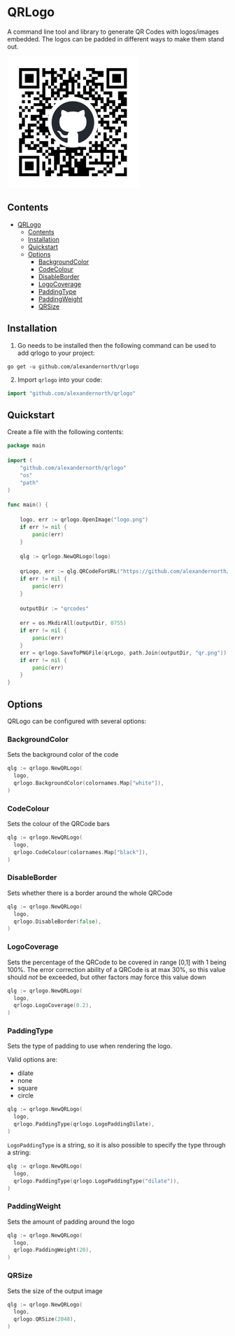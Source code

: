 # QRLogo
A command line tool and library to generate QR Codes with logos/images embedded. The logos can be padded in 
different ways to make them stand out.

<img alt="A generated QRCode with the Github logo centered, directing the user to the repository URL" 
src="images/github-qr.png" title="Github QRCode" height="300" width="300"/>

## Contents
<!-- TOC -->
* [QRLogo](#qrlogo)
  * [Contents](#contents)
  * [Installation](#installation)
  * [Quickstart](#quickstart)
  * [Options](#options)
    * [BackgroundColor](#backgroundcolor)
    * [CodeColour](#codecolour)
    * [DisableBorder](#disableborder)
    * [LogoCoverage](#logocoverage)
    * [PaddingType](#paddingtype)
    * [PaddingWeight](#paddingweight)
    * [QRSize](#qrsize)
<!-- TOC -->

## Installation

1. Go needs to be installed then the following command can be used to add qrlogo to your project:
```shell
go get -u github.com/alexandernorth/qrlogo
```

2. Import `qrlogo` into your code:
```go
import "github.com/alexandernorth/qrlogo"
```

## Quickstart
Create a file with the following contents:
```go
package main

import (
	"github.com/alexandernorth/qrlogo"
	"os"
	"path"
)

func main() {

	logo, err := qrlogo.OpenImage("logo.png")
	if err != nil {
		panic(err)
	}
	
	qlg := qrlogo.NewQRLogo(logo)
    
	qrLogo, err := qlg.QRCodeForURL("https://github.com/alexandernorth/qrlogo")
    if err != nil {
        panic(err)
    }
	
	outputDir := "qrcodes"
	
    err = os.MkdirAll(outputDir, 0755)
    if err != nil {
        panic(err)
    }
    err = qrlogo.SaveToPNGFile(qrLogo, path.Join(outputDir, "qr.png"))
    if err != nil {
        panic(err)
    }
}
```

## Options
QRLogo can be configured with several options:

### BackgroundColor
Sets the background color of the code
```go
qlg := qrlogo.NewQRLogo(
  logo,
  qrlogo.BackgroundColor(colornames.Map["white"]),
)
```

### CodeColour
Sets the colour of the QRCode bars
```go
qlg := qrlogo.NewQRLogo(
  logo,
  qrlogo.CodeColour(colornames.Map["black"]),
)
```

### DisableBorder
Sets whether there is a border around the whole QRCode
```go
qlg := qrlogo.NewQRLogo(
  logo,
  qrlogo.DisableBorder(false),
)
```

### LogoCoverage
Sets the percentage of the QRCode to be covered in range [0,1] with 1 being 100%. The error correction ability of 
a QRCode is at max 30%, so this value should *not* be exceeded, but other factors may force this value down
```go
qlg := qrlogo.NewQRLogo(
  logo,
  qrlogo.LogoCoverage(0.2),
)
```

### PaddingType
Sets the type of padding to use when rendering the logo.

Valid options are: 
- dilate
- none
- square
- circle

```go
qlg := qrlogo.NewQRLogo(
  logo,
  qrlogo.PaddingType(qrlogo.LogoPaddingDilate),
)
```
`LogoPaddingType` is a string, so it is also possible to specify the type through a string:
```go
qlg := qrlogo.NewQRLogo(
  logo,
  qrlogo.PaddingType(qrlogo.LogoPaddingType("dilate")),
)
```

### PaddingWeight
Sets the amount of padding around the logo
```go
qlg := qrlogo.NewQRLogo(
  logo,
  qrlogo.PaddingWeight(20),
)
```

### QRSize
Sets the size of the output image
```go
qlg := qrlogo.NewQRLogo(
  logo,
  qrlogo.QRSize(2048),
)
```

